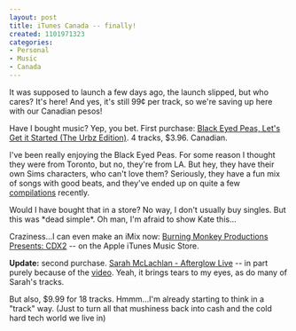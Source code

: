 ```yaml
--- 
layout: post
title: iTunes Canada -- finally!
created: 1101971323
categories: 
- Personal
- Music
- Canada
---
```


<p>It was supposed to launch a few days ago, the launch slipped, but who cares? It's here! And yes, it's still 99¢ per track, so we're saving up here with our Canadian pesos!</p>

<p>Have I bought music? Yep, you bet. First purchase: <a href="http://phobos.apple.com/WebObjects/MZStore.woa/wa/viewAlbum?playlistId=28659665">Black Eyed Peas, Let's Get it Started (The Urbz Edition)</a>. 4 tracks, $3.96. Canadian.</p>

<p>I've been really enjoying the Black Eyed Peas. For some reason I thought they were from Toronto, but no, they're from LA. But hey, they have their own Sims characters, who can't love them? Seriously, they have a fun mix of songs with good beats, and they've ended up on quite a few <a href="/boris/bmp/cdx2">compilations</a> recently.</p>

<p>Would I have bought that in a store? No way, I don't usually buy singles. But this was *dead simple*. Oh man, I'm afraid to show Kate this...</p>

<p>Craziness...I can even make an iMix now: <a href="http://phobos.apple.com/WebObjects/MZStore.woa/wa/viewPublishedPlaylist?id=167079">Burning Monkey Productions Presents: CDX2</a> -- on the Apple iTunes Music Store.</p>

<p><strong>Update:</strong> second purchase. <a href="http://phobos.apple.com/WebObjects/MZStore.woa/wa/viewAlbum?playlistId=28680234">Sarah McLachlan - Afterglow Live</a> -- in part purely because of the <a href="http://www.tbray.org/ongoing/When/200x/2004/10/05/OhSarah">video</a>.  Yeah, it brings tears to my eyes, as do many of Sarah's tracks.</p>

<p>But also, $9.99 for 18 tracks. Hmmm...I'm already starting to think in a "track" way. (Just to turn all that mushiness back into cash and the cold hard tech world we live in)</p>
